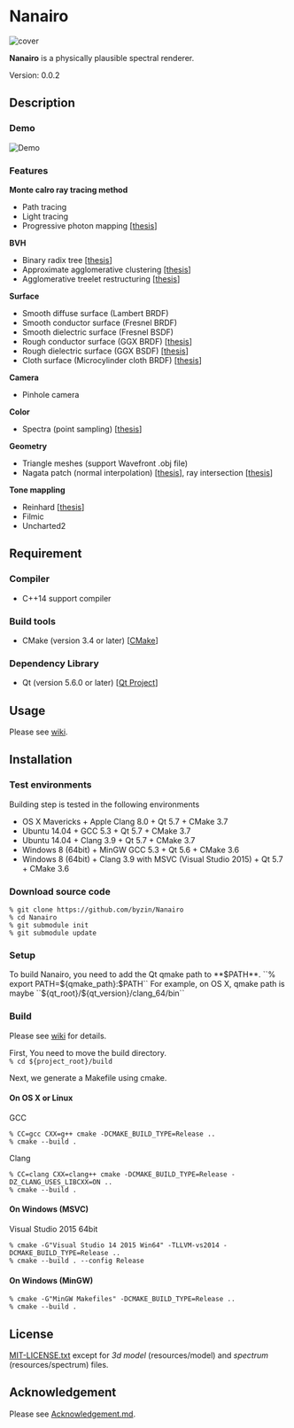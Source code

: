 # Nanairo #

![cover](https://github.com/byzin/Nanairo/wiki/image/RaytracingCamp4.png)

**Nanairo** is a physically plausible spectral renderer.

Version: 0.0.2

## Description ##

### Demo ###

![Demo](https://github.com/byzin/Nanairo/wiki/image/NanairoDemo.gif)

### Features ###

**Monte calro ray tracing method**

* Path tracing
* Light tracing
* Progressive photon mapping [[thesis](http://www.cgg.unibe.ch/publications/2011/progressive-photon-mapping-a-probabilistic-approach)]

**BVH**

* Binary radix tree [[thesis](https://research.nvidia.com/publication/maximizing-parallelism-construction-bvhs-octrees-and-k-d-trees)]
* Approximate agglomerative clustering [[thesis](http://graphics.cs.cmu.edu/projects/aac/)]
* Agglomerative treelet restructuring [[thesis](http://dl.acm.org/citation.cfm?doid=2790060.2790065)]

**Surface**

* Smooth diffuse surface (Lambert BRDF)
* Smooth conductor surface (Fresnel BRDF)
* Smooth dielectric surface (Fresnel BSDF)
* Rough conductor surface (GGX BRDF) [[thesis](https://hal.inria.fr/hal-00996995v2)]
* Rough dielectric surface (GGX BSDF) [[thesis](https://hal.inria.fr/hal-00996995v2)]
* Cloth surface (Microcylinder cloth BRDF) [[thesis](http://dl.acm.org/citation.cfm?id=2451240)]

**Camera**

* Pinhole camera

**Color**

* Spectra (point sampling) [[thesis](http://citeseerx.ist.psu.edu/viewdoc/summary?doi=10.1.1.68.1533)]

**Geometry**

* Triangle meshes (support Wavefront .obj file)
* Nagata patch (normal interpolation) [[thesis](http://citeseerx.ist.psu.edu/viewdoc/summary?doi=10.1.1.129.9689)], ray intersection [[thesis](https://www.osapublishing.org/ao/abstract.cfm?uri=ao-49-18-3442)]

**Tone mappling**

* Reinhard [[thesis](https://www.cs.utah.edu/~reinhard/cdrom/)]
* Filmic
* Uncharted2

## Requirement ##

### Compiler ###

* C++14 support compiler

### Build tools ###

* CMake (version 3.4 or later) [[CMake](http://www.cmake.org/)]

### Dependency Library ###

* Qt (version 5.6.0 or later) [[Qt Project](http://qt-project.org/)]

## Usage ##
Please see [wiki](https://github.com/byzin/Nanairo/wiki/Home "NanairoWiki").

## Installation ##

### Test environments ###
Building step is tested in the following environments  

* OS X Mavericks + Apple Clang 8.0 + Qt 5.7 + CMake 3.7
* Ubuntu 14.04 + GCC 5.3 + Qt 5.7 + CMake 3.7
* Ubuntu 14.04 + Clang 3.9 + Qt 5.7 + CMake 3.7
* Windows 8 (64bit) + MinGW GCC 5.3 + Qt 5.6 + CMake 3.6
* Windows 8 (64bit) + Clang 3.9 with MSVC (Visual Studio 2015) + Qt 5.7 + CMake 3.6

### Download source code ###

```
% git clone https://github.com/byzin/Nanairo
% cd Nanairo
% git submodule init
% git submodule update
```

### Setup ###
To build Nanairo, you need to add the Qt qmake path to **$PATH**.  
``% export PATH=${qmake_path}:$PATH``  
For example, on OS X, qmake path is maybe ``${qt_root}/${qt_version}/clang_64/bin``  

### Build ###
Please see [wiki](https://github.com/byzin/Nanairo/wiki/Home "NanairoWiki")
for details.

First, You need to move the build directory.  
``% cd ${project_root}/build``

Next, we generate a Makefile using cmake.

#### On OS X or Linux ####

GCC  
```
% CC=gcc CXX=g++ cmake -DCMAKE_BUILD_TYPE=Release ..
% cmake --build .
```

Clang  
```
% CC=clang CXX=clang++ cmake -DCMAKE_BUILD_TYPE=Release -DZ_CLANG_USES_LIBCXX=ON ..
% cmake --build .
```

#### On Windows (MSVC) ####

Visual Studio 2015 64bit
```
% cmake -G"Visual Studio 14 2015 Win64" -TLLVM-vs2014 -DCMAKE_BUILD_TYPE=Release ..
% cmake --build . --config Release
```

#### On Windows (MinGW) ####

```
% cmake -G"MinGW Makefiles" -DCMAKE_BUILD_TYPE=Release ..
% cmake --build .
```

## License ##
[MIT-LICENSE.txt](./MIT-LICENSE.txt)
except for *3d model* (resources/model) and *spectrum* (resources/spectrum) files.

## Acknowledgement ##
Please see [Acknowledgement.md](./Acknowledgement.md).
